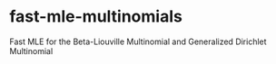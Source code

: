 # fast-mle-multinomials
Fast MLE for the Beta-Liouville Multinomial and Generalized Dirichlet Multinomial
